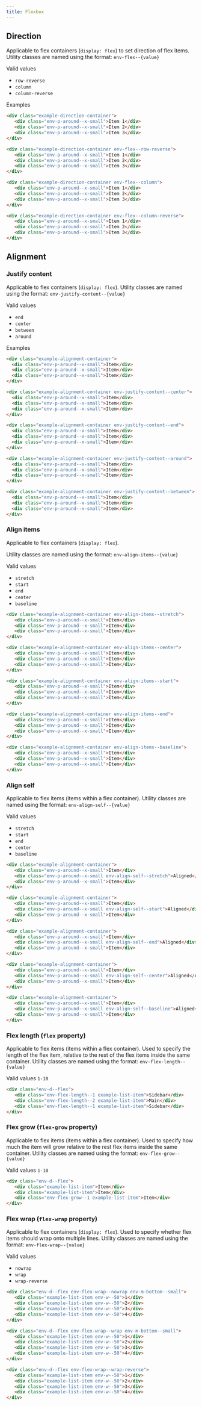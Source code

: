 ```yaml
---
title: Flexbox
---
```


## Direction ##

Applicable to flex containers (`display: flex`) to set direction of flex items. Utility classes are named using the format: `env-flex--{value}`

Valid values

-  `row-reverse`
-  `column`
-  `column-reverse`

Examples

```html
<div class="example-direction-container">
   <div class="env-p-around--x-small">Item 1</div>
   <div class="env-p-around--x-small">Item 2</div>
   <div class="env-p-around--x-small">Item 3</div>
</div>

<div class="example-direction-container env-flex--row-reverse">
   <div class="env-p-around--x-small">Item 1</div>
   <div class="env-p-around--x-small">Item 2</div>
   <div class="env-p-around--x-small">Item 3</div>
</div>

<div class="example-direction-container env-flex--column">
   <div class="env-p-around--x-small">Item 1</div>
   <div class="env-p-around--x-small">Item 2</div>
   <div class="env-p-around--x-small">Item 3</div>
</div>

<div class="example-direction-container env-flex--column-reverse">
   <div class="env-p-around--x-small">Item 1</div>
   <div class="env-p-around--x-small">Item 2</div>
   <div class="env-p-around--x-small">Item 3</div>
</div>
```

## Alignment ##

### Justify content ###

Applicable to flex containers (`display:
flex`). Utility classes are named using the format:
`env-justify-content--{value}`

Valid values
- `end`
- `center`
- `between`
- `around`

 Examples
 
 ```html
<div class="example-alignment-container">
   <div class="env-p-around--x-small">Item</div>
   <div class="env-p-around--x-small">Item</div>
   <div class="env-p-around--x-small">Item</div>
</div>

<div class="example-alignment-container env-justify-content--center">
   <div class="env-p-around--x-small">Item</div>
   <div class="env-p-around--x-small">Item</div>
   <div class="env-p-around--x-small">Item</div>
</div>

<div class="example-alignment-container env-justify-content--end">
   <div class="env-p-around--x-small">Item</div>
   <div class="env-p-around--x-small">Item</div>
   <div class="env-p-around--x-small">Item</div>
</div>

<div class="example-alignment-container env-justify-content--around">
   <div class="env-p-around--x-small">Item</div>
   <div class="env-p-around--x-small">Item</div>
   <div class="env-p-around--x-small">Item</div>
</div>

<div class="example-alignment-container env-justify-content--between">
   <div class="env-p-around--x-small">Item</div>
   <div class="env-p-around--x-small">Item</div>
   <div class="env-p-around--x-small">Item</div>
</div>
```

### Align items ###

Applicable to flex containers (`display: flex`). 

Utility classes are named using the format: `env-align-items--{value}` 

Valid values
- `stretch`
- `start`
- `end`
- `center`
- `baseline`

```html
<div class="example-alignment-container env-align-items--stretch">
   <div class="env-p-around--x-small">Item</div>
   <div class="env-p-around--x-small">Item</div>
   <div class="env-p-around--x-small">Item</div>
</div>

<div class="example-alignment-container env-align-items--center">
   <div class="env-p-around--x-small">Item</div>
   <div class="env-p-around--x-small">Item</div>
   <div class="env-p-around--x-small">Item</div>
</div>

<div class="example-alignment-container env-align-items--start">
   <div class="env-p-around--x-small">Item</div>
   <div class="env-p-around--x-small">Item</div>
   <div class="env-p-around--x-small">Item</div>
</div>

<div class="example-alignment-container env-align-items--end">
   <div class="env-p-around--x-small">Item</div>
   <div class="env-p-around--x-small">Item</div>
   <div class="env-p-around--x-small">Item</div>
</div>

<div class="example-alignment-container env-align-items--baseline">
   <div class="env-p-around--x-small">Item</div>
   <div class="env-p-around--x-small">Item</div>
   <div class="env-p-around--x-small">Item</div>
</div>

```

### Align self ###

Applicable to flex items (items within a flex container). Utility classes are named using the format: `env-align-self--{value}` 

Valid values 
- `stretch` 
- `start` 
- `end` 
- `center` 
- `baseline`

```html
<div class="example-alignment-container">
   <div class="env-p-around--x-small">Item</div>
   <div class="env-p-around--x-small env-align-self--stretch">Aligned</div>
   <div class="env-p-around--x-small">Item</div>
</div>

<div class="example-alignment-container">
   <div class="env-p-around--x-small">Item</div>
   <div class="env-p-around--x-small env-align-self--start">Aligned</div>
   <div class="env-p-around--x-small">Item</div>
</div>

<div class="example-alignment-container">
   <div class="env-p-around--x-small">Item</div>
   <div class="env-p-around--x-small env-align-self--end">Aligned</div>
   <div class="env-p-around--x-small">Item</div>
</div>

<div class="example-alignment-container">
   <div class="env-p-around--x-small">Item</div>
   <div class="env-p-around--x-small env-align-self--center">Aligned</div>
   <div class="env-p-around--x-small">Item</div>
</div>

<div class="example-alignment-container">
   <div class="env-p-around--x-small">Item</div>
   <div class="env-p-around--x-small env-align-self--baseline">Aligned</div>
   <div class="env-p-around--x-small">Item</div>
</div>
```

### Flex length (`flex` property) ###

Applicable to flex items (items within a
flex container). Used to specify the length of the flex item, relative to the
rest of the flex items inside the same container. Utility classes are named
using the format: `env-flex-length--{value}` 

Valid values `1-10`

```html
<div class="env-d--flex">
   <div class="env-flex-length--1 example-list-item">Sidebar</div>
   <div class="env-flex-length--2 example-list-item">Main</div>
   <div class="env-flex-length--1 example-list-item">Sidebar</div>
</div>
```

### Flex grow (`flex-grow` property) ###

Applicable to flex items (items within a flex container). Used to specify how much the item will grow relative to the rest flex items inside the same container. Utility classes are named using the format: `env-flex-grow--{value}` 

Valid values `1-10`

```html
<div class="env-d--flex">
   <div class="example-list-item">Item</div>
   <div class="example-list-item">Item</div>
   <div class="env-flex-grow--1 example-list-item">Item</div>
</div>
```

### Flex wrap (`flex-wrap` property) ###

Applicable to flex containers
(`display: flex`). Used to specify whether flex items should wrap onto multiple lines. Utility classes are named using the format: `env-flex-wrap--{value}` 

Valid values 
- `nowrap` 
- `wrap` 
- `wrap-reverse`

```html
<div class="env-d--flex env-flex-wrap--nowrap env-m-bottom--small">
   <div class="example-list-item env-w--50">1</div>
   <div class="example-list-item env-w--50">2</div>
   <div class="example-list-item env-w--50">3</div>
   <div class="example-list-item env-w--50">4</div>
</div>

<div class="env-d--flex env-flex-wrap--wrap env-m-bottom--small">
   <div class="example-list-item env-w--50">1</div>
   <div class="example-list-item env-w--50">2</div>
   <div class="example-list-item env-w--50">3</div>
   <div class="example-list-item env-w--50">4</div>
</div>

<div class="env-d--flex env-flex-wrap--wrap-reverse">
   <div class="example-list-item env-w--50">1</div>
   <div class="example-list-item env-w--50">2</div>
   <div class="example-list-item env-w--50">3</div>
   <div class="example-list-item env-w--50">4</div>
</div>

```
